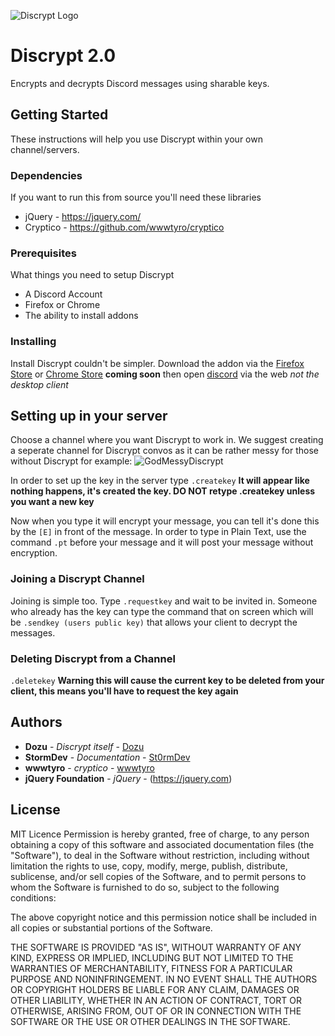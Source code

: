 ![Discrypt Logo](https://s17.postimg.org/d9djz3osv/discrypt.png)
# Discrypt 2.0

Encrypts and decrypts Discord messages using sharable keys.

## Getting Started

These instructions will help you use Discrypt within your own channel/servers.

### Dependencies

If you want to run this from source you'll need these libraries

* jQuery - https://jquery.com/
* Cryptico - https://github.com/wwwtyro/cryptico

### Prerequisites

What things you need to setup Discrypt

* A Discord Account
* Firefox or Chrome
* The ability to install addons

### Installing

Install Discrypt couldn't be simpler. Download the addon via the [Firefox Store](https://addons.mozilla.org/en-US/firefox/addon/discrypt/) or [Chrome Store](#) **coming soon** then open [discord](https://discordapp.com) via the web *not the desktop client*

## Setting up in your server

Choose a channel where you want Discrypt to work in. We suggest creating a seperate channel for Discrypt convos as it can be rather messy for those without Discrypt for example:
![GodMessyDiscrypt](https://s17.postimg.org/445756ny7/Screenshot_143.png)

In order to set up the key in the server type `.createkey` **It will appear like nothing happens, it's created the key. DO NOT retype .createkey unless you want a new key**

Now when you type it will encrypt your message, you can tell it's done this by the `[E]` in front of the message. In order to type in Plain Text, use the command `.pt` before your message and it will post your message without encryption.

### Joining a Discrypt Channel

Joining is simple too. Type `.requestkey` and wait to be invited in. Someone who already has the key can type the command that on screen which will be `.sendkey (users public key)` that allows your client to decrypt the messages.

### Deleting Discrypt from a Channel

`.deletekey` **Warning this will cause the current key to be deleted from your client, this means you'll have to request the key again**


## Authors

* **Dozu** - *Discrypt itself* - [Dozu](https://github.com/dozu/)
* **StormDev** - *Documentation* - [St0rmDev](https://github.com/st0rmdev/)
* **wwwtyro** - *cryptico* - [wwwtyro](http://wwwtyro.github.io/cryptico/)
* **jQuery Foundation** - *jQuery* - (https://jquery.com)

## License

MIT Licence
Permission is hereby granted, free of charge, to any person obtaining a copy
of this software and associated documentation files (the "Software"), to deal
in the Software without restriction, including without limitation the rights
to use, copy, modify, merge, publish, distribute, sublicense, and/or sell
copies of the Software, and to permit persons to whom the Software is
furnished to do so, subject to the following conditions:

The above copyright notice and this permission notice shall be included in all
copies or substantial portions of the Software.

THE SOFTWARE IS PROVIDED "AS IS", WITHOUT WARRANTY OF ANY KIND, EXPRESS OR
IMPLIED, INCLUDING BUT NOT LIMITED TO THE WARRANTIES OF MERCHANTABILITY,
FITNESS FOR A PARTICULAR PURPOSE AND NONINFRINGEMENT. IN NO EVENT SHALL THE
AUTHORS OR COPYRIGHT HOLDERS BE LIABLE FOR ANY CLAIM, DAMAGES OR OTHER
LIABILITY, WHETHER IN AN ACTION OF CONTRACT, TORT OR OTHERWISE, ARISING FROM,
OUT OF OR IN CONNECTION WITH THE SOFTWARE OR THE USE OR OTHER DEALINGS IN THE
SOFTWARE.
